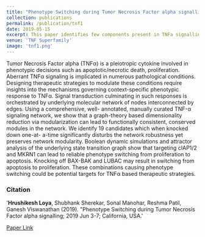 ```yaml
---
title: "Phenotype Switching during Tumor Necrosis Factor alpha signalling"
collection: publications
permalink: /publication/tnf1
date: 2019-05-15
excerpt: This paper identifies few components present in TNFa signalling which when perturbed leads to phenotype switch. It uses graph-theory based based dimensionality reduction technique to identify the candidates.
venue: 'TNF Superfamily'
image: 'tnf1.png'
---
```

Tumor Necrosis Factor alpha (TNFα) is a pleiotropic
cytokine involved in phenotypic decisions such as
apoptotic/necrotic death, proliferation. Aberrant TNFα
signaling is implicated in numerous pathological
conditions. Designing therapeutic strategies to modulate
these conditions require insights into the mechanisms
governing context-specific phenotypic response to TNFα.
Signal transduction culminating in such responses is
orchestrated by underlying molecular network of nodes
interconnected by edges. Using a comprehensive, well-
annotated, manually curated TNF-α signaling network,
we show that a graph-theory based dimensionality
reduction via modularization can lead to functionally
consistent, conserved modules in the network. We
identify 19 candidates which when knocked down one-at-
a-time significantly disturbs the network robustness yet
preserves network modularity. Boolean dynamic
simulations and attractor analysis of the underlying state
transition graph show that targeting cIAP1/2 and MKRN1
can lead to reliable phenotype switching from
proliferation to apoptosis. Knocking off BAX-BAK and
LUBAC may result in switching from apoptosis to
proliferation. These combinations causing phenotype
switching could be potential targets for TNFα based
therapeutic strategies.

### Citation
'<b>Hrushikesh Loya</b>, Shubhank Sherekar, Sonal Manohar, Reshma Patil, Ganesh Viswanathan (2019). &quot;Phenotype Switching during Tumor Necrosis Factor alpha signalling; 2019 Jun 3-7; California, USA</i>.'

[Paper Link](https://2019tnfconference.org/scientific-program-1)
